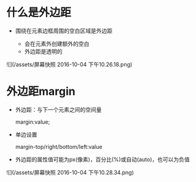 # 什么是外边距

 - 围绕在元素边框周围的空白区域是外边距

   - 会在元素外创建额外的空白
   - 外边距是透明的

 ![](/assets/屏幕快照 2016-10-04 下午10.26.18.png)

# 外边距margin

 - 外边距：与下一个元素之间的空间量
 
   margin:value;

 - 单边设置

   margin-top/right/bottom/left:value

 - 外边距的属性值可能为px(像素)，百分比(%)或自动(auto)，也可以为负值

 ![](/assets/屏幕快照 2016-10-04 下午10.28.34.png)
